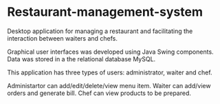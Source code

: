 # Restaurant-management-system

Desktop application for managing a restaurant and facilitating the interaction between waiters and chefs.

Graphical user interfaces was developed using Java Swing components. Data was stored in a the relational database MySQL.

This application has three types of users: administrator, waiter and chef.

Administartor can add/edit/delete/view menu item.
Waiter can add/view orders and generate bill.
Chef can view products to be prepared.
